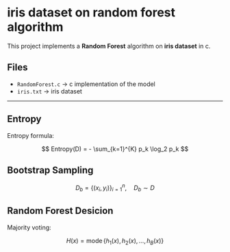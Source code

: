 # iris dataset on random forest algorithm

This project implements a **Random Forest** algorithm on **iris dataset** in c.

## Files

- `RandomForest.c` → c implementation of the model  
- `iris.txt` → iris dataset  
---

## Entropy

Entropy formula:

$$
Entropy(D) = - \sum_{k=1}^{K} p_k \log_2 p_k
$$


## Bootstrap Sampling

$$
D_b = \{ (x_i, y_i) \}_{i=1}^{n}, \quad D_b \sim D
$$

## Random Forest Desicion

Majority voting:

$$
H(x) = \operatorname{mode}\{ h_1(x), h_2(x), \dots, h_B(x) \}
$$
